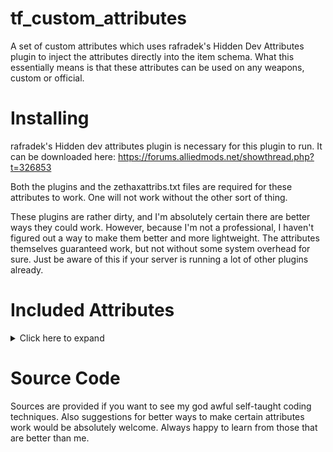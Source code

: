 # tf_custom_attributes
A set of custom attributes which uses rafradek's Hidden Dev Attributes plugin to inject the attributes directly into the item schema. What this essentially means is that these attributes can be used on any weapons, custom or official.

# Installing

rafradek's Hidden dev attributes plugin is necessary for this plugin to run. It can be downloaded here: https://forums.alliedmods.net/showthread.php?t=326853

Both the plugins and the zethaxattribs.txt files are required for these attributes to work. One will not work without the other sort of thing.

These plugins are rather dirty, and I'm absolutely certain there are better ways they could work. However, because I'm not a professional, I haven't figured out a way to make them better and more lightweight. The attributes themselves guaranteed work, but not without some system overhead for sure. Just be aware of this if your server is running a lot of other plugins already.

# Included Attributes

<details> <p>
  <summary> Click here to expand </summary>

```
"fire rate bonus after deploy" #5201
  Grants the given weapon a given fire rate bonus for the first 3 seconds after deploying
    0.75 = 25% fire rate bonus for the first 3 seconds after deploying
  TO DO: Make a convar that controls duration

"fire rate bonus on primary" #5200
  Grants your primary weapon the given fire rate bonus
    0.9 = 10% fire rate bonus on the primary weapon

"reload rate bonus on primary" #4999
  Grants your primary weapon the given reload rate bonus
    0.9 = 10% reload rate bonus on the primary weapon
 
"kill with any weapon reloads" #5204
  Instantly reloads the given amount of ammo into a weapon's clip on kill, regardless of what weapon got the kill. 
    2 = 2 rounds loaded into the clip.
  Respects "While Active" rules.

"percent damage done heals" #5205
  A given percent of damage dealt is returned as health. 
    0.25 = 25% damage returned as health
    
"heal for healing done" #5206
  A given percent of healing done to other players is returned as health.
    0.25 = 25% healing done restores health

"bullets ignite at close range" #5207
  Allows a weapon to ignite enemies for a given duration if they are within 500 HU.
    2 = 2 seconds of burn
  TO DO: Make a convar that controls range of ignition

"damage resistance while aiming" #5208
  Multiplies damage taken by the given value while aiming the sniper rifle/spinning the minigun.
    0.8 = 20% damage resistance while aiming/spun up

"ramping damage resistance while aiming" #5209
  Same as above, but instead ramps up over the course of 2 seconds after aiming/spinning up.
    0.2 = 20% damage resistance at maximum
  This damage resistance will decay while being healed, at the same rate as it ramps up.

"speed bonus while capping" #5210
  Multiplies movement speed by the given amount while doing an objective (capturing a point, carrying the intelligence, etc.)
    1.15 = 15% movement speed bonus while capping

"healing bonus with reduced health" #5211
  Multiplies healing received by the given amount, scaling with current health compared to maximum health.
    0.2 = 20% maximum healing bonus
    -0.2 = = 20% maximum healing penalty

"damage penalty after sticky arm" #5212
  Multiplies damage dealt by the given amount for the first second after the most recent stickybomb fired arms.
    0.8 = 20% damage penalty for the first second after arming
  TO DO: Make a convar that allows for adjusting duration

"crit vs gassed players" #5213
  Does what it says on the tin.
    1 = Enabled
 
"damage resistance while disguised" #5214
  Multiplies damage taken by the given amount while disguised.
    0.8 = 20% damage resistance while disguised

"reduce ubercharge build rate above threshold" #5215
  Reduces ubercharge build rate by 50% when patient is above the given overheal amount.
    1.2 = 120% health, or 20% overheal on a patient, will halve build rate.
  This will not overwrite the default build rate penalty when a patient is above 142.5% health.

"decaying dmg penalty after sticky arm" #5216
  Multiplies damage dealt by the given amount for the first second after the most recent stickybomb fired arms.
  This multiplier will scale down linearly over the first second after firing.
    0.8 = 20% decaying damage penalty

"remove overheal on hit" #5217
  Adds the victim's overhealed health to damage dealt.
    1 = Enabled

"apply healing received penalty on hit" #5218
  Inflicts a healing debuff on the victim for 5 seconds. This debuff multiplies healing received by the given amount. Applies to mediguns, dispensers, and medkits.
    0.8 = 20% reduction in healing for 5 seconds.
  TO DO: Make a convar for adjusting the duration

"damage bonus vs stunned players" #5219
  Multiplies damage dealt to slowed or stunned players. 
    1.2 = 20% damage bonus vs stunned players
 
"speed boost on hit burning player" #5220
  Grants a speed boost for the given duration after hitting a burning player.
    3.0 = 3 second speed boost for hitting a burning player.

"remove afterburn on hit" #5221
  Extinguishes a burning victim on hit.
    1 = Enabled.

"heal on kill any weapon" #5222
  When a kill is made with any weapon, the killer is healed for the given amount. This can overheal up to 150%.
    25 = 25 health on kill with any weapon
  Will not respect "While Active" rules. There's an attribute for that already in game.

"heal on assist" #5223
  Assisting in a kill will heal for the given amount. This can overheal up to 150%.
  Respects "While Active" rules.

"damage pierces resistance effects fixed" #5224
  Allows damage dealt by a weapon to pierce resistance effects. Only works with bullet resistance, as this is meant to go on a Spy's Revolver.
    1 = Enabled.

"kill increases reload speed" #5225
  Grants the provided percentage of reload speed on kill, which can stack up to 4 times. Does not come with a counter for kills, as this is meant to go on the Air Strike.
    0.25 = 25% bonus reload speed on kill

"dmg bonus vs players with more health" #5226
  Multiplies damage dealt to a player with more maximum health than you.
    1.25 = 25% more damage vs players with more maximum health

"dmg penalty vs players with less health" #5227
  Multiplies damage dealt to a player with the same or less maximum health than you.
    0.75 = 25% less damage vs players with less maximum health
```

</p>
</details>

# Source Code

Sources are provided if you want to see my god awful self-taught coding techniques. Also suggestions for better ways to make certain attributes work would be absolutely welcome. Always happy to learn from those that are better than me.
